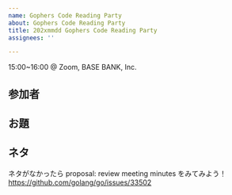 ```yaml
---
name: Gophers Code Reading Party
about: Gophers Code Reading Party
title: 202xmmdd Gophers Code Reading Party
assignees: ''

---
```


15:00~16:00 @ Zoom, BASE BANK, Inc.

## 参加者
<!-- 誰が参加者でしたか？ -->

## お題
<!-- 勉強会のお題はなんでしたか？ -->

## ネタ
ネタがなかったら proposal: review meeting minutes をみてみよう！  
https://github.com/golang/go/issues/33502
